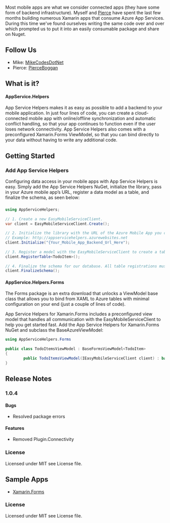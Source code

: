  Most mobile apps are what we consider connected apps (they have some form of backend infrastructure). Myself and [Pierce](https://github.com/pierceboggan) have spent the last few months building numerous Xamarin apps that consume Azure App Services. During this time we've found ourselves writing the same code over and over which prompted us to put it into an easily consumable package and share on Nuget. 

## Follow Us 

* Mike: [MikeCodesDotNet](https://twitter.com/mikecodesdotnet)
* Pierce: [PierceBoggan](https://twitter.com/pierceboggan)

## What is it? 

#### AppService.Helpers
App Service Helpers makes it as easy as possible to add a backend to your mobile application. In just four lines of code, you can create a cloud-connected mobile app with online/offline synchronization and automatic conflict handling, so that your app continues to function even if the user loses network connectivity. App Service Helpers also comes with a preconfigured Xamarin.Forms ViewModel, so that you can bind directly to your data without having to write any additional code.

## Getting Started
### Add App Service Helpers
Configuring data access in your mobile apps with App Service Helpers is easy. Simply add the App Service Helpers NuGet, initialize the library, pass in your Azure mobile app’s URL, register a data model as a table, and finalize the schema, as seen below:
###
```c#
using AppServiceHelpers;
 
// 1. Create a new EasyMobileServiceClient.
var client = EasyMobileServiceClient.Create();
 
// 2. Initialize the library with the URL of the Azure Mobile App you created in Step #1.
// Example: http://appservicehelpers.azurewebsites.net
client.Initialize("{Your_Mobile_App_Backend_Url_Here");
 
// 3. Register a model with the EasyMobileServiceClient to create a table.
client.RegisterTable<TodoItem>();
 
// 4. Finalize the schema for our database. All table registrations must be done before this step.
client.FinalizeSchema();
```
#### AppService.Helpers.Forms
The Forms package is an extra download that unlocks a ViewModel base class that allows you to bind from XAML to Azure tables with minimal configuration on your end (just a couple of lines of code). 

App Service Helpers for Xamarin.Forms includes a preconfigured view model that handles all communication with the EasyMobileServiceClient to help you get started fast. Add the App Service Helpers for Xamarin.Forms NuGet and subclass the BaseAzureViewModel:

```c#
using AppServiceHelpers.Forms
 
public class TodoItemsViewModel : BaseFormsViewModel<TodoItem>
{
        public TodoItemsViewModel(IEasyMobileServiceClient client) : base (client) { }
}
```
## Release Notes

### 1.0.4
#### Bugs
* Resolved package errors

#### Features
* Removed Plugin.Connectivity


### License
Licensed under MIT see License file.
## Sample Apps

* [Xamarin.Forms](https://github.com/MikeCodesDotNet/Azure.Mobile/tree/forms-sample/Samples/Xamarin.Forms)

### License
Licensed under MIT see License file.
